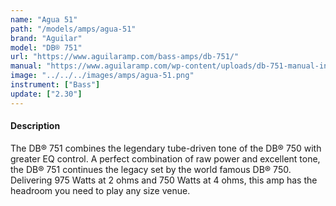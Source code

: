 ```yaml
---
name: "Agua 51"
path: "/models/amps/agua-51"
brand: "Aguilar"
model: "DB® 751"
url: "https://www.aguilaramp.com/bass-amps/db-751/"
manual: "https://www.aguilaramp.com/wp-content/uploads/db-751-manual-international.pdf"
image: "../../../images/amps/agua-51.png"
instrument: ["Bass"]
update: ["2.30"]
---
```

#### Description
The DB® 751 combines the legendary tube-driven tone of the DB® 750 with greater EQ control. A perfect combination of raw power and excellent tone, the DB® 751 continues the legacy set by the world famous DB® 750. Delivering 975 Watts at 2 ohms and 750 Watts at 4 ohms, this amp has the headroom you need to play any size venue.